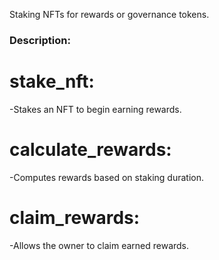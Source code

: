 Staking NFTs for rewards or governance tokens.

### Description:

# stake_nft: 
 -Stakes an NFT to begin earning rewards.
# calculate_rewards: 
 -Computes rewards based on staking duration.
# claim_rewards: 
-Allows the owner to claim earned rewards.
